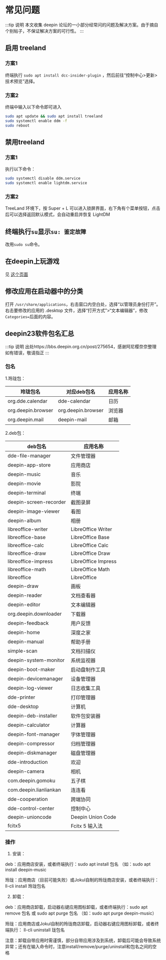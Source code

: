 # 常见问题
:::tip 说明
本文收集 deepin 论坛的一小部分经常问的问题及解决方案。由于摘自个别帖子，不保证解决方案的可行性。
:::

## 启用 treeland
### 方案1
终端执行 `sudo apt install dcc-insider-plugin` ，然后前往“控制中心>更新>技术预览”选择。
### 方案2
终端中输入以下命令即可进入
```sh
sudo apt update && sudo apt install treeland
sudo systemctl enable ddm -f
sudo reboot
```

## 禁用treeland
### 方案1
执行以下命令：
```sh
sudo systemctl disable ddm.service
sudo systemctl enable lightdm.service
```
### 方案2
TreeLand 环境下，按 Super + L 可以进入锁屏界面，右下角有个菜单按钮，点击后可以选择返回默认模式，会自动重启并恢复 LightDM

## 终端执行`su`显示`su: 鉴定故障`
改用`sudo su`命令。

## 在deepin上玩游戏
见 [这个页面](/deepin-solutions/games)

## 修改应用在启动器中的分类
打开 `/usr/share/applications`，右击窗口内空白处，选择“以管理员身份打开”。右击要修改的应用的 .desktop 文件，选择“打开方式”>“文本编辑器”，修改`Categories=`后面的内容。

## deepin23软件包名汇总
:::tip 说明
出处https://bbs.deepin.org.cn/post/275654，感谢阿尼樱奈奈整理
如有错误，敬请指正
:::

### 包名
1.玲珑包：

玲珑包名|对应deb包名|应用名称
-------|-------|-------
org.dde.calendar|dde-calendar|日历
org.deepin.browser|org.deepin.browser|浏览器
org.deepin.mail|deepin-mail|邮箱

2.deb包：

deb包名 |	应用名称
-------|-------
dde-file-manager|文件管理器
deepin-app-store|应用商店
deepin-music|音乐
deepin-movie|影院
deepin-terminal|终端
deepin-screen-recorder|截图录屏
deepin-image-viewer|看图
deepin-album|相册
libreoffice-writer|LibreOffice Writer
libreoffice-base|LibreOffice Base
libreoffice-calc|LibreOffice Calc
libreoffice-draw|LibreOffice Draw
libreoffice-impress|LibreOffice Impress
libreoffice-math|LibreOffice Math
libreoffice|LibreOffice
deepin-draw|画板
deepin-reader|文档查看器
deepin-editor|文本编辑器
org.deepin.downloader|下载器
deepin-feedback|用户反馈
deepin-home|深度之家
deepin-manual|帮助手册
simple-scan|文档扫描仪
deepin-system-monitor|系统监视器
deepin-boot-maker|启动盘制作工具
deepin-devicemanager|设备管理器
deepin-log-viewer|日志收集工具
dde-printer|打印管理器
dde-desktop|计算机
deepin-deb-installer|软件包安装器
deepin-calculator|计算器
deepin-font-manager|字体管理器
deepin-compressor|归档管理器
deepin-diskmanager|磁盘管理器
dde-introduction|欢迎
deepin-camera|相机
com.deepin.gomoku|五子棋
com.deepin.lianliankan|连连看
dde-cooperation|跨端协同
dde-control-center|控制中心
deepin-unioncode|Deepin Union Code
fcitx5|Fcitx 5 输入法

### 操作
1. 安装：

deb：应用商店安装，或者终端执行：sudo apt install 包名 （如：sudo apt install deepin-music

玲珑：应用商店（目前可能失败）或Jokul自制的玲珑商店安装，或者终端执行：ll-cli install 玲珑包名

2. 卸载：

deb：应用商店卸载，启动器右键应用图标卸载，或者终端执行：sudo apt remove 包名 或 sudo apt purge 包名 （如：sudo apt purge deepin-music）

玲珑：应用商店或Jokul自制的玲珑商店卸载，启动器右键应用图标卸载，或者终端执行： ll-cli uninstall 珑包名

注意：卸载自带应用时需谨慎，部分自带应用涉及到系统，卸载后可能会导致系统异常；还有在输入命令时，注意install/remove/purge/uninstall和包名之间的空格